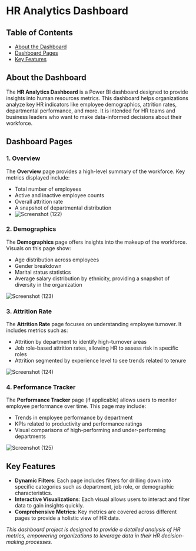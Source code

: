 # HR Analytics Dashboard

## Table of Contents

- [About the Dashboard](#about-the-dashboard)
- [Dashboard Pages](#dashboard-pages)
- [Key Features](#key-features)


## About the Dashboard

The **HR Analytics Dashboard** is a Power BI dashboard designed to provide insights into human resources metrics. This dashboard helps organizations analyze key HR indicators like employee demographics, attrition rates, departmental performance, and more. It is intended for HR teams and business leaders who want to make data-informed decisions about their workforce.

## Dashboard Pages

### 1. Overview
The **Overview** page provides a high-level summary of the workforce. Key metrics displayed include:
- Total number of employees
- Active and inactive employee counts
- Overall attrition rate
- A snapshot of departmental distribution
- 
  ![Screenshot (122)](https://github.com/user-attachments/assets/cbf1fcc1-4a4f-4ed9-97cc-ea8fe3400f90)


### 2. Demographics
The **Demographics** page offers insights into the makeup of the workforce. Visuals on this page show:
- Age distribution across employees
- Gender breakdown
- Marital status statistics
- Average salary distribution by ethnicity, providing a snapshot of diversity in the organization
  
![Screenshot (123)](https://github.com/user-attachments/assets/56012143-fb29-4312-b6d7-903621093478)

### 3. Attrition Rate
The **Attrition Rate** page focuses on understanding employee turnover. It includes metrics such as:
- Attrition by department to identify high-turnover areas
- Job role-based attrition rates, allowing HR to assess risk in specific roles
- Attrition segmented by experience level to see trends related to tenure
  
![Screenshot (124)](https://github.com/user-attachments/assets/16b86ea8-51d0-4e0d-bbe1-8082121f5af9)

### 4. Performance Tracker 
The **Performance Tracker** page (if applicable) allows users to monitor employee performance over time. This page may include:
- Trends in employee performance by department
- KPIs related to productivity and performance ratings
- Visual comparisons of high-performing and under-performing departments

![Screenshot (125)](https://github.com/user-attachments/assets/f1c80b16-3742-4a6a-b62b-d20e616204b9)


## Key Features

- **Dynamic Filters**: Each page includes filters for drilling down into specific categories such as department, job role, or demographic characteristics.
- **Interactive Visualizations**: Each visual allows users to interact and filter data to gain insights quickly.
- **Comprehensive Metrics**: Key metrics are covered across different pages to provide a holistic view of HR data.


*This dashboard project is designed to provide a detailed analysis of HR metrics, empowering organizations to leverage data in their HR decision-making processes.*

